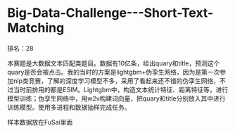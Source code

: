 # Big-Data-Challenge---Short-Text-Matching

排名：28

本赛题是大数据文本匹配类题目。数据有10亿条，给出quary和title，预测这个quary是否会被点击。我的当时的方案是lightgbm+伪孪生网络，因为是第一次参加nlp类竞赛，了解的深度学习模型不多，采用了看起来还不错的伪孪生网络，不过当时前排用的都是ESIM。Lightgbm中，构造文本统计特征、距离特征等，进行模型训练；伪孪生网络中，用w2v构建词向量，把quary和title分别放入其中进行训练模型。使用多进程和数据抽样完成任务。

样本数据放在FuSai里面
